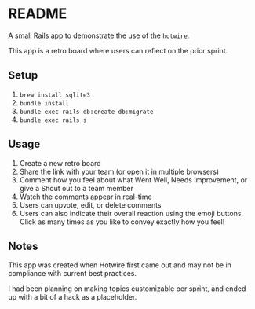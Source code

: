 # README

A small Rails app to demonstrate the use of the `hotwire`.

This app is a retro board where users can reflect on the prior sprint.

## Setup

1. `brew install sqlite3`
2. `bundle install`
3. `bundle exec rails db:create db:migrate`
4. `bundle exec rails s`


## Usage

1. Create a new retro board
2. Share the link with your team (or open it in multiple browsers)
3. Comment how you feel about what Went Well, Needs Improvement, or give a Shout out to a team member
4. Watch the comments appear in real-time
5. Users can upvote, edit, or delete comments
6. Users can also indicate their overall reaction using the emoji buttons. Click as many times as you like to convey exactly how you feel!


## Notes
This app was created when Hotwire first came out and may not be in compliance with current best practices.

I had been planning on making topics customizable per sprint, and ended up with a bit of a hack as a placeholder. 
